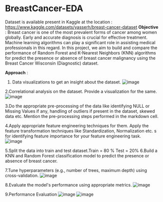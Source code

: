 # BreastCancer-EDA
Dataset is available present in Kaggle at the location : https://www.kaggle.com/datasets/yasserh/breast-cancer-dataset
**Objective** : Breast cancer is one of the most prevalent forms of cancer among women globally. Early and accurate diagnosis is crucial for effective treatment. Machine learning algorithms can play a significant role in assisting medical professionals in this regard. In this project, we aim to build and compare the performance of Random Forest and K-Nearest Neighbors (KNN) algorithms for predict the presence or absence of breast cancer malignancy using the Breast Cancer Wisconsin (Diagnostic) dataset.

**Approach** :

1. Data visualizations to get an insight about the dataset.
![image](https://github.com/pushkar243/BreastCancer-EDA/assets/8349513/3e72dc30-42ec-46ad-84b8-3b5bb33ac346)

2.Correlational analysis on the dataset. Provide a visualization for the same. 
![image](https://github.com/pushkar243/BreastCancer-EDA/assets/8349513/1a070ecf-6086-4c81-8fcd-78311465dd17)

3.Do the appropriate pre-processing of the data like identifying NULL or Missing Values if any, handling of outliers if present in the dataset, skewed data etc. Mention the pre-processing steps performed in the markdown cell. 

4.Apply appropriate feature engineering techniques for them. Apply the feature transformation techniques like Standardization, Normalization etc. s for identifying feature importance for your feature engineering task.
![image](https://github.com/pushkar243/BreastCancer-EDA/assets/8349513/c1f87ec4-102c-42ac-9ff2-2c0bf4962a48)

5.Split the data into train and test dataset.Train = 80 % Test = 20%
6.Build a KNN and Random Forest classification model to predict the presence or absence of breast cancer.

7.Tune hyperparameters (e.g., number of trees, maximum depth) using cross-validation.
![image](https://github.com/pushkar243/BreastCancer-EDA/assets/8349513/97b3b166-4bd0-4988-96a6-380fc8527040)

8.Evaluate the model's performance using appropriate metrics.
![image](https://github.com/pushkar243/BreastCancer-EDA/assets/8349513/80fa560f-32dd-45e8-9aab-19f3ec59dcf5)

9.Performance Evaluation
![image](https://github.com/pushkar243/BreastCancer-EDA/assets/8349513/f340f7bb-5421-4de9-90a1-3aaef344be6f)
![image](https://github.com/pushkar243/BreastCancer-EDA/assets/8349513/9bb36598-7f6b-488e-8c90-0c414ad962ab)
